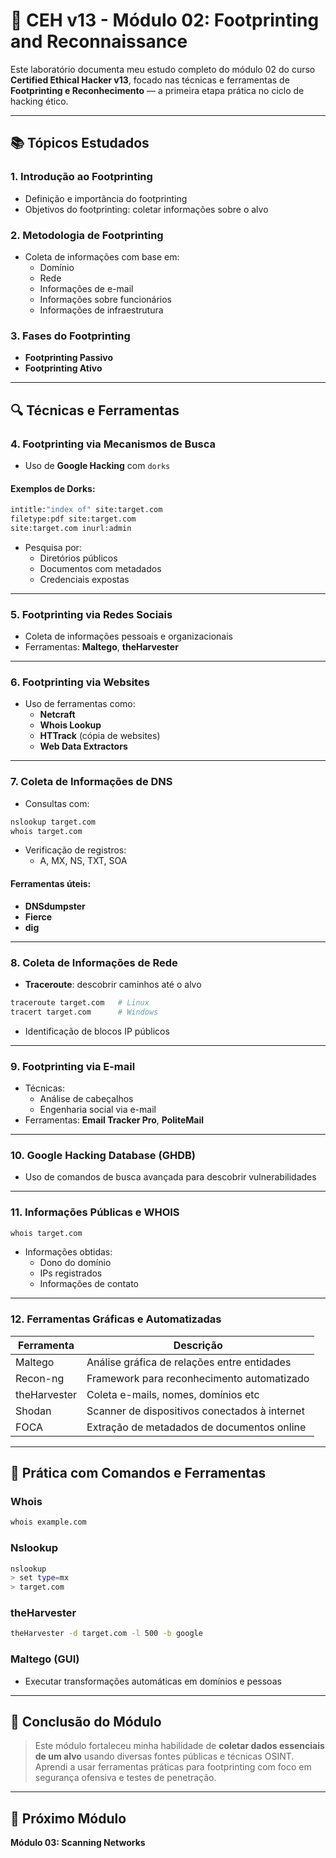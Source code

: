 # 🚁 CEH v13 - Módulo 02: Footprinting and Reconnaissance

Este laboratório documenta meu estudo completo do módulo 02 do curso **Certified Ethical Hacker v13**, focado nas técnicas e ferramentas de **Footprinting e Reconhecimento** — a primeira etapa prática no ciclo de hacking ético.

---

## 📚 Tópicos Estudados

### 1. Introdução ao Footprinting

- Definição e importância do footprinting
- Objetivos do footprinting: coletar informações sobre o alvo

### 2. Metodologia de Footprinting

- Coleta de informações com base em:
  - Domínio
  - Rede
  - Informações de e-mail
  - Informações sobre funcionários
  - Informações de infraestrutura

### 3. Fases do Footprinting

- **Footprinting Passivo**
- **Footprinting Ativo**

---

## 🔍 Técnicas e Ferramentas

### 4. Footprinting via Mecanismos de Busca

- Uso de **Google Hacking** com `dorks`

#### Exemplos de Dorks:

```bash
intitle:"index of" site:target.com
filetype:pdf site:target.com
site:target.com inurl:admin
```

- Pesquisa por:
  - Diretórios públicos
  - Documentos com metadados
  - Credenciais expostas

---

### 5. Footprinting via Redes Sociais

- Coleta de informações pessoais e organizacionais
- Ferramentas: **Maltego**, **theHarvester**

---

### 6. Footprinting via Websites

- Uso de ferramentas como:
  - **Netcraft**
  - **Whois Lookup**
  - **HTTrack** (cópia de websites)
  - **Web Data Extractors**

---

### 7. Coleta de Informações de DNS

- Consultas com:

```bash
nslookup target.com
whois target.com
```

- Verificação de registros:
  - A, MX, NS, TXT, SOA

#### Ferramentas úteis:

- **DNSdumpster**
- **Fierce**
- **dig**

---

### 8. Coleta de Informações de Rede

- **Traceroute**: descobrir caminhos até o alvo

```bash
traceroute target.com   # Linux
tracert target.com      # Windows
```

- Identificação de blocos IP públicos

---

### 9. Footprinting via E-mail

- Técnicas:
  - Análise de cabeçalhos
  - Engenharia social via e-mail
- Ferramentas: **Email Tracker Pro**, **PoliteMail**

---

### 10. Google Hacking Database (GHDB)

- Uso de comandos de busca avançada para descobrir vulnerabilidades

---

### 11. Informações Públicas e WHOIS

```bash
whois target.com
```

- Informações obtidas:
  - Dono do domínio
  - IPs registrados
  - Informações de contato

---

### 12. Ferramentas Gráficas e Automatizadas

| Ferramenta   | Descrição                                     |
| ------------ | --------------------------------------------- |
| Maltego      | Análise gráfica de relações entre entidades   |
| Recon-ng     | Framework para reconhecimento automatizado    |
| theHarvester | Coleta e-mails, nomes, domínios etc           |
| Shodan       | Scanner de dispositivos conectados à internet |
| FOCA         | Extração de metadados de documentos online    |

---

## 💪 Prática com Comandos e Ferramentas

### Whois

```bash
whois example.com
```

### Nslookup

```bash
nslookup
> set type=mx
> target.com
```

### theHarvester

```bash
theHarvester -d target.com -l 500 -b google
```

### Maltego (GUI)

- Executar transformações automáticas em domínios e pessoas

---

## 📌 Conclusão do Módulo

> Este módulo fortaleceu minha habilidade de **coletar dados essenciais de um alvo** usando diversas fontes públicas e técnicas OSINT. Aprendi a usar ferramentas práticas para footprinting com foco em segurança ofensiva e testes de penetração.

---

## 📌 Próximo Módulo

**Módulo 03: Scanning Networks**

